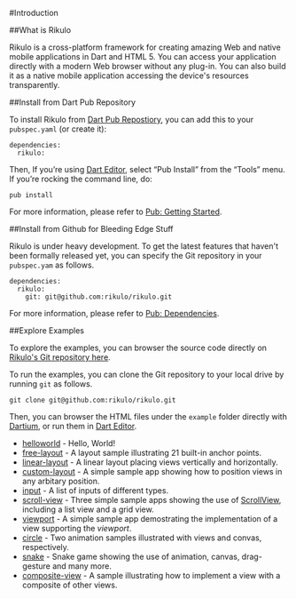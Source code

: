 #Introduction

##What is Rikulo

Rikulo is a cross-platform framework for creating amazing Web and native mobile applications
in Dart and HTML 5. You can access your application directly with a modern Web browser without
any plug-in. You can also build it as a native mobile application accessing the device's resources
transparently.

##Install from Dart Pub Repository

To install Rikulo from [Dart Pub Repostiory](http://pub.dartlang.org/packages/rikulo), you can add this to your `pubspec.yaml` (or create it):

    dependencies:
      rikulo:

Then, If you’re using [Dart Editor](http://www.dartlang.org/docs/editor/), select “Pub Install” from the “Tools” menu. If you’re rocking the command line, do:

    pub install

For more information, please refer to [Pub: Getting Started](http://pub.dartlang.org/doc).

##Install from Github for Bleeding Edge Stuff

Rikulo is under heavy development. To get the latest features that haven't been formally released yet, you can specify the Git repository in your `pubspec.yam` as follows.

    dependencies:
      rikulo:
        git: git@github.com:rikulo/rikulo.git

For more information, please refer to [Pub: Dependencies](http://pub.dartlang.org/doc/pubspec.html#dependencies).

##Explore Examples

To explore the examples, you can browser the source code directly on [Rikulo's Git repository here](https://github.com/rikulo/rikulo).

To run the examples, you can clone the Git repository to your local drive by running `git` as follows.

    git clone git@github.com:rikulo/rikulo.git

Then, you can browser the HTML files under the `example` folder directly with [Dartium](http://www.dartlang.org/dartium/), or run them in [Dart Editor](http://www.dartlang.org/docs/editor/).

* [helloworld](source:example) - Hello, World!
* [free-layout](source:example) - A layout sample illustrating 21 built-in anchor points.
* [linear-layout](source:example) - A linear layout placing views vertically and horizontally.
* [custom-layout](source:example) - A simple sample app showing how to position views in any arbitary position.
* [input](source:example) - A list of inputs of different types.
* [scroll-view](source:example) - Three simple sample apps showing the use of [ScrollView](api:view), including a list view and a grid view.
* [viewport](source:example) - A simple sample app demostrating the implementation of a view supporting the *viewport*.
* [circle](source:example) - Two animation samples illustrated with views and convas, respectively.
* [snake](source:example) - Snake game showing the use of animation, canvas, drag-gesture and many more.
* [composite-view](source:example) - A sample illustrating how to implement a view with a composite of other views.
